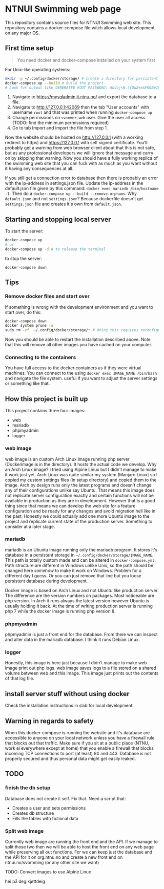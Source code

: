 # NTNUI Swimming web page

This repository contains source files for NTNUI Swimming web site. This repository contains a docker-compose file witch allows local development on any major OS.

## First time setup
> You need docker and docker-compose installed on your system first

For Unix-like operating systems:
```bash
mkdir -p ~/.config/docker/storage/ # create a directory for persistent storage
docker-compose up --build # Build the project
# Look for output like GENERATED ROOT PASSWORD: A&Vuj<N,({QwZ+x&FKGBe1@afTOr`;|_
```

1. Navigate to https://mysqladmin.it.ntnu.no/ and export the database to a file.
2. Navigate to http://127.0.0.1:42069 then the tab "User accounts" with username `root` and that was printed when running `docker-compose up`
3. Change permissions on `svommer_web` user. Give the user all access. (TODO: find the minimum permissions required)
4. Go to tab Import and import the file from step 1.

Now the website should be hosted on http://127.0.0.1 (with a working redirect to https) and https://127.0.0.1 with self signed certificate. You'll probably get a warning from web browser client about that this is not safe, but as any professional developers we will ignore that message and carry on by skipping that warning. Now you should have a fully working replica of the swimming web site that you can fuck with as much as you want without it having any consequences at all.

If you still get a connection error to database then there is probably an error with the ip-address in settings.json file. Update the ip-address in the default.json file given by this command: `docker exec mariadb /bin/hostname -I`. Then do a `docker-compose up --build --remove-orphans`. Why `default.json` and not `settings.json`? Because dockerfile doesn't get `settings.json` file and creates it's own from `default.json`.

## Starting and stopping local server

To start the server:
```bash
docker-compose up
# or
docker-compose up -d # to release the terminal
```

to stop the server:
```
docker-compose down
```

## Tips

### Remove docker files and start over
If something is wrong with the development environment and you want to start over, do this:
```bash
docker-compose down
docker system prune -a
sudo rm -rf  ~/.config/docker/storage/* # doing this requires reconfiguring MariaDB
```
Now you should be able to restart the installation described above. Note that this will remove all other images you have cached on your computer.

### Connecting to the containers
You have full access to the docker containers as if they were virtual machines. You can connect to the using `docker exec IMAGE_NAME /bin/bash` and navigate the file system. useful if you want to adjust the server settings or something like that.

## How this project is built up
This project contains three four images:
- web
- mariadb
- phpmyadmin
- logger

### web image
web image is an custom Arch Linux image running php server (Dockerimage is in the directory). It hosts the actual code we develop. Why an Arch Linux image? I tried using Alpine Linux but I didn't manage to make it work just yet. Arch Linux was quite similar my system (Manjaro Linux) so I copied my custom settings files (in setup directory) and copied them to the image. Arch by design runs only the latest programs and doesn't change any of their configurations unlike say Ubuntu. That means this image does not replicate server configuration exactly and certain functions will not be available in production as they are in development. However that is a good thing since that means we can develop the web site  for a feature configuration and be ready for any changes and avoid migration hell like in the past. Honestly we could actually add one more Ubuntu image to the project and replicate current state of the production server. Something to consider at a later stage.

### mariadb
mariadb is an Ubuntu image running only the mariadb program. It stores it's database in a persistant storage in `~/.config/docker/storage/IMAGE_NAME`. This path is totally custom made and can be altered in `docker-compose.yml`. Path structure are different in Windows unlike Unix, so the path should be changed here *somehow* to make it work on Windows. Problem for a different day I guess. Or you can just remove that line but you loose persistent database during development.

Docker image is based on Arch Linux and not Ubuntu like production server. The difference are the version numbers on packages. Most noticeable are php version. In Arch it runs always the latest version however Ubuntu is usually holding it back. At the time of writing production server is running php 7 while the docker image is running php version 8.

### phpmyadmin
phpmyadmin is just a front end for the database. From there we can inspect and alter data in the mariadb database. I think it runs Debian Linux.

### logger
Honestly, this image is here just because I didn't manage to make web image print out php logs. web image saves logs to a file stored on a shared volume between web and this image. This image just prints out the contents of that log file.

## install server stuff without using docker
Check the installation instructions in slab for local development.

## Warning in regards to safety
When this docker-compose is running the website and it's database are accessible to anyone on your local network unless you have a firewall rule that blocks out that traffic. Make sure if you sit at a public place (NTNU, work ei everywhere except at home) that you enable a firewall that blocks incoming TCP connections to port (at least) 80 and 443. Database is not properly secured and thus personal data might get easily leaked.

## TODO

### finish the db setup
Database does not create it self. Fix that. Need a script that:
- Creates a user and sets permissions
- Creates db structure
- Fills the tables with fictional data

### Split web image
Currently web image are running the front end and the API. If we manage to split those two then we will be able to host the front end on any web page while preserving all out functions. For we can keep just the database and the API for it on org.ntnu.no and create a new front end on ntnui.no/svomming (or any other site we want)

TODO: Convert images to use Alpine Linux

hei på deg kjøttdeig